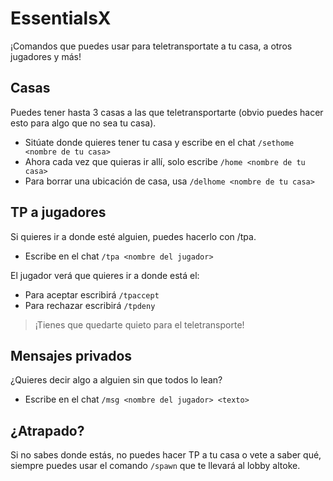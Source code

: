 # EssentialsX
¡Comandos que puedes usar para teletransportate a tu casa, a otros jugadores y más!

## Casas
Puedes tener hasta 3 casas a las que teletransportarte (obvio puedes hacer esto para algo que no sea tu casa).

- Sitúate donde quieres tener tu casa y escribe en el chat `/sethome <nombre de tu casa>` 
- Ahora cada vez que quieras ir allí, solo escribe `/home <nombre de tu casa>`
- Para borrar una ubicación de casa, usa `/delhome <nombre de tu casa>`

## TP a jugadores
Si quieres ir a donde esté alguien, puedes hacerlo con /tpa.

- Escribe en el chat `/tpa <nombre del jugador>`

El jugador verá que quieres ir a donde está el:
- Para aceptar escribirá `/tpaccept`
- Para rechazar escribirá `/tpdeny`
>¡Tienes que quedarte quieto para el teletransporte!

## Mensajes privados
¿Quieres decir algo a alguien sin que todos lo lean?

- Escribe en el chat `/msg <nombre del jugador> <texto>`

## ¿Atrapado?
Si no sabes donde estás, no puedes hacer TP a tu casa o vete a saber qué, siempre puedes usar el comando `/spawn` que te llevará al lobby altoke.

